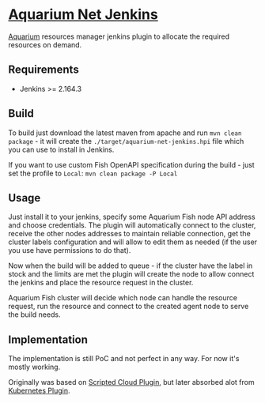 # [Aquarium Net Jenkins](https://github.com/adobe/aquarium-net-jenkins)

[Aquarium](https://github.com/adobe/aquarium-fish/wiki/Aquarium) resources manager jenkins plugin
to allocate the required resources on demand. 

## Requirements

* Jenkins >= 2.164.3

## Build

To build just download the latest maven from apache and run `mvn clean package` - it will create
the `./target/aquarium-net-jenkins.hpi` file which you can use to install in Jenkins.

If you want to use custom Fish OpenAPI specification during the build - just set the profile to
`Local`: `mvn clean package -P Local`

## Usage

Just install it to your jenkins, specify some Aquarium Fish node API address and choose credentials.
The plugin will automatically connect to the cluster, receive the other nodes addresses to maintain
reliable connection, get the cluster labels configuration and will allow to edit them as needed (if
the user you use have permissions to do that).

Now when the build will be added to queue - if the cluster have the label in stock and the limits
are met the plugin will create the node to allow connect the jenkins and place the resource request
in the cluster.

Aquarium Fish cluster will decide which node can handle the resource request, run the resource and
connect to the created agent node to serve the build needs.

## Implementation

The implementation is still PoC and not perfect in any way. For now it's mostly working.

Originally was based on [Scripted Cloud Plugin](https://plugins.jenkins.io/scripted-cloud-plugin/),
but later absorbed alot from [Kubernetes Plugin](https://plugins.jenkins.io/kubernetes/).
